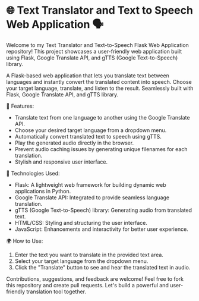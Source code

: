 # 🌐 Text Translator and Text to Speech Web Application 🗣️

Welcome to my Text Translator and Text-to-Speech Flask Web Application repository! This project showcases a user-friendly web application built using Flask, Google Translate API, and gTTS (Google Text-to-Speech) library.

A Flask-based web application that lets you translate text between languages and instantly convert the translated content into speech. Choose your target language, translate, and listen to the result. Seamlessly built with Flask, Google Translate API, and gTTS library.



🚀 Features:
- Translate text from one language to another using the Google Translate API.
- Choose your desired target language from a dropdown menu.
- Automatically convert translated text to speech using gTTS.
- Play the generated audio directly in the browser.
- Prevent audio caching issues by generating unique filenames for each translation.
- Stylish and responsive user interface.

🔧 Technologies Used:
- Flask: A lightweight web framework for building dynamic web applications in Python.
- Google Translate API: Integrated to provide seamless language translation.
- gTTS (Google Text-to-Speech) library: Generating audio from translated text.
- HTML/CSS: Styling and structuring the user interface.
- JavaScript: Enhancements and interactivity for better user experience.

🌍 How to Use:
1. Enter the text you want to translate in the provided text area.
2. Select your target language from the dropdown menu.
3. Click the "Translate" button to see and hear the translated text in audio.


Contributions, suggestions, and feedback are welcome! Feel free to fork this repository and create pull requests. Let's build a powerful and user-friendly translation tool together.
